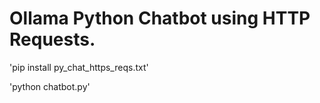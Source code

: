 # Ollama Python Chatbot using HTTP Requests.

'pip install py_chat_https_reqs.txt'

'python chatbot.py'